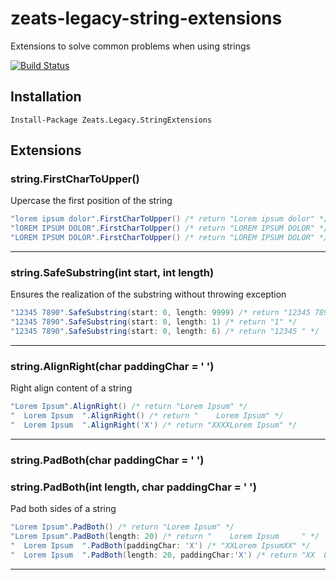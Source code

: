 # zeats-legacy-string-extensions

Extensions to solve common problems when using strings

[![Build Status](https://dev.azure.com/zeats/Legacy/_apis/build/status/zeats-legacy-string-extensions?branchName=master)](https://dev.azure.com/zeats/Legacy/_build/latest?definitionId=17&branchName=master)

## Installation

```PM>
Install-Package Zeats.Legacy.StringExtensions
```

## Extensions

### string.FirstCharToUpper()
Upercase the first position of the string
```c#
"lorem ipsum dolor".FirstCharToUpper() /* return "Lorem ipsum dolor" */
"lOREM IPSUM DOLOR".FirstCharToUpper() /* return "LOREM IPSUM DOLOR" */
"LOREM IPSUM DOLOR".FirstCharToUpper() /* return "LOREM IPSUM DOLOR" */
```
---

### string.SafeSubstring(int start, int length)
Ensures the realization of the substring without throwing exception
```c#
"12345 7890".SafeSubstring(start: 0, length: 9999) /* return "12345 7890" */
"12345 7890".SafeSubstring(start: 0, length: 1) /* return "1" */
"12345 7890".SafeSubstring(start: 0, length: 6) /* return "12345 " */
```
---

### string.AlignRight(char paddingChar = ' ')
Right align content of a string
```c#
"Lorem Ipsum".AlignRight() /* return "Lorem Ipsum" */
"  Lorem Ipsum  ".AlignRight() /* return "    Lorem Ipsum" */
"  Lorem Ipsum  ".AlignRight('X') /* return "XXXXLorem Ipsum" */
```
---

### string.PadBoth(char paddingChar = ' ')
### string.PadBoth(int length, char paddingChar = ' ')
Pad both sides of a string
```c#
"Lorem Ipsum".PadBoth() /* return "Lorem Ipsum" */
"Lorem Ipsum".PadBoth(length: 20) /* return "    Lorem Ipsum     " */
"  Lorem Ipsum  ".PadBoth(paddingChar: 'X') /* "XXLorem IpsumXX" */
"  Lorem Ipsum  ".PadBoth(length: 20, paddingChar:'X') /* return "XX  Lorem Ipsum  XXX" */
```
---
